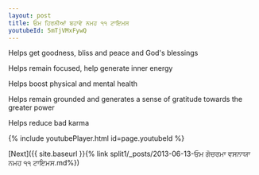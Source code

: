 ```yaml
---
layout: post
title: ਓਮ ਹਿਰਨੀਆਂ ਬਹਾਵੇ ਨਮਹ ੧੧ ਟਾਇਮਸ
youtubeId: 5mTjVMxFywQ
---
```

 
 
Helps get goodness, bliss and peace and God's blessings
 
Helps remain focused, help generate inner energy 
 
Helps boost physical and mental health 
 
Helps remain grounded and generates a sense of gratitude towards the greater power 
 
Helps reduce bad karma
 
 
 
 


{% include youtubePlayer.html id=page.youtubeId %}
 
[Next]({{ site.baseurl }}{% link  split1/_posts/2013-06-13-ਓਮ ਗੋਚਰਮਾ ਵਸਨਾਯਾ ਨਮਹ ੧੧ ਟਾਇਮਸ.md%})
 

